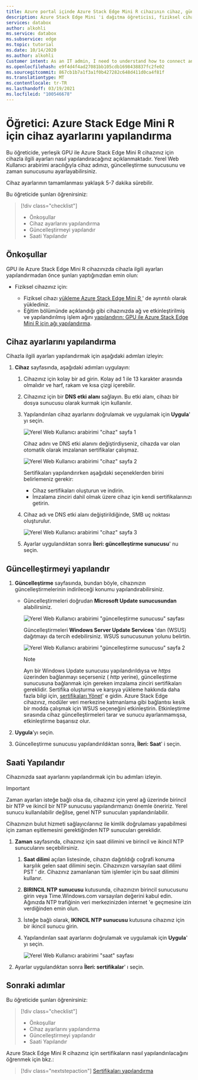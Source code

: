 ```yaml
---
title: Azure portal içinde Azure Stack Edge Mini R cihazının cihaz, güncelleştirme, saatini ayarlama öğreticisi
description: Azure Stack Edge Mini 'i dağıtma öğreticisi, fiziksel cihazınız için cihaz, güncelleştirme ve zaman ayarlarını ayarlamanıza olanak sağlar.
services: databox
author: alkohli
ms.service: databox
ms.subservice: edge
ms.topic: tutorial
ms.date: 10/14/2020
ms.author: alkohli
Customer intent: As an IT admin, I need to understand how to connect and activate Azure Stack Edge Mini R  so I can use it to transfer data to Azure.
ms.openlocfilehash: e9f4d4f4ad27081bb105cdb1698438837fc2fe02
ms.sourcegitcommit: 867cb1b7a1f3a1f0b427282c648d411d0ca4f81f
ms.translationtype: MT
ms.contentlocale: tr-TR
ms.lasthandoff: 03/19/2021
ms.locfileid: "100546678"
---
```

# <a name="tutorial-configure-the-device-settings-for-azure-stack-edge-mini-r"></a>Öğretici: Azure Stack Edge Mini R için cihaz ayarlarını yapılandırma

Bu öğreticide, yerleşik GPU ile Azure Stack Edge Mini R cihazınız için cihazla ilgili ayarları nasıl yapılandıracağınız açıklanmaktadır. Yerel Web Kullanıcı arabirimi aracılığıyla cihaz adınızı, güncelleştirme sunucusunu ve zaman sunucusunu ayarlayabilirsiniz.

Cihaz ayarlarının tamamlanması yaklaşık 5-7 dakika sürebilir.

Bu öğreticide şunları öğrenirsiniz:

> [!div class="checklist"]
>
> * Önkoşullar
> * Cihaz ayarlarını yapılandırma
> * Güncelleştirmeyi yapılandır 
> * Saati Yapılandır

## <a name="prerequisites"></a>Önkoşullar

GPU ile Azure Stack Edge Mini R cihazınızda cihazla ilgili ayarları yapılandırmadan önce şunları yaptığınızdan emin olun:

* Fiziksel cihazınız için:

    - Fiziksel cihazı [yükleme Azure Stack Edge Mini R ](azure-stack-edge-mini-r-deploy-install.md)' de ayrıntılı olarak yüklediniz.
    - Eğitim bölümünde açıklandığı gibi cihazınızda ağ ve etkinleştirilmiş ve yapılandırılmış işlem ağını [yapılandırın: GPU ile Azure Stack Edge Mini R için ağı yapılandırma](azure-stack-edge-mini-r-deploy-configure-network-compute-web-proxy.md).


## <a name="configure-device-settings"></a>Cihaz ayarlarını yapılandırma

Cihazla ilgili ayarları yapılandırmak için aşağıdaki adımları izleyin:

1. **Cihaz** sayfasında, aşağıdaki adımları uygulayın:

    1. Cihazınız için kolay bir ad girin. Kolay ad 1 ile 13 karakter arasında olmalıdır ve harf, rakam ve kısa çizgi içerebilir.

    2. Cihazınız için bir **DNS etki alanı** sağlayın. Bu etki alanı, cihazı bir dosya sunucusu olarak kurmak için kullanılır.

    3. Yapılandırılan cihaz ayarlarını doğrulamak ve uygulamak için **Uygula**' yı seçin.

        ![Yerel Web Kullanıcı arabirimi "cihaz" sayfa 1](./media/azure-stack-edge-mini-r-deploy-set-up-device-update-time/set-up-device-1.png)

        Cihaz adını ve DNS etki alanını değiştirdiyseniz, cihazda var olan otomatik olarak imzalanan sertifikalar çalışmaz. 

        ![Yerel Web Kullanıcı arabirimi "cihaz" sayfa 2](./media/azure-stack-edge-mini-r-deploy-set-up-device-update-time/set-up-device-2.png)

        Sertifikaları yapılandırırken aşağıdaki seçeneklerden birini belirlemeniz gerekir: 
        
        - Cihaz sertifikaları oluşturun ve indirin. 
        - İmzalama zinciri dahil olmak üzere cihaz için kendi sertifikalarınızı getirin.
    

    4. Cihaz adı ve DNS etki alanı değiştirildiğinde, SMB uç noktası oluşturulur.  

        ![Yerel Web Kullanıcı arabirimi "cihaz" sayfa 3](./media/azure-stack-edge-mini-r-deploy-set-up-device-update-time/set-up-device-3.png)

    5. Ayarlar uygulandıktan sonra **İleri: güncelleştirme sunucusu**' nu seçin.


## <a name="configure-update"></a>Güncelleştirmeyi yapılandır

1. **Güncelleştirme** sayfasında, bundan böyle, cihazınızın güncelleştirmelerinin indirileceği konumu yapılandırabilirsiniz.  

    - Güncelleştirmeleri doğrudan **Microsoft Update sunucusundan** alabilirsiniz.

        ![Yerel Web Kullanıcı arabirimi "güncelleştirme sunucusu" sayfası](./media/azure-stack-edge-mini-r-deploy-set-up-device-update-time/update-server-1.png)

        Güncelleştirmeleri **Windows Server Update Services** 'dan (WSUS) dağıtmayı da tercih edebilirsiniz. WSUS sunucusunun yolunu belirtin.
        
        ![Yerel Web Kullanıcı arabirimi "güncelleştirme sunucusu" sayfa 2](./media/azure-stack-edge-mini-r-deploy-set-up-device-update-time/update-server-2.png)

        > [!NOTE] 
        > Ayrı bir Windows Update sunucusu yapılandırıldıysa ve *https* üzerinden bağlanmayı seçerseniz ( *http* yerine), güncelleştirme sunucusuna bağlanmak için gereken imzalama zinciri sertifikaları gereklidir. Sertifika oluşturma ve karşıya yükleme hakkında daha fazla bilgi için, [sertifikaları Yönet](azure-stack-edge-gpu-manage-certificates.md)' e gidin. Azure Stack Edge cihazınız, modüler veri merkezine katmanlama gibi bağlantısı kesik bir modda çalışmak için WSUS seçeneğini etkinleştirin. Etkinleştirme sırasında cihaz güncelleştirmeleri tarar ve sunucu ayarlanmamışsa, etkinleştirme başarısız olur. 

2. **Uygula**’yı seçin.
3. Güncelleştirme sunucusu yapılandırıldıktan sonra, **İleri: Saat**' i seçin.
    

## <a name="configure-time"></a>Saati Yapılandır

Cihazınızda saat ayarlarını yapılandırmak için bu adımları izleyin. 

> [!IMPORTANT]
> Zaman ayarları isteğe bağlı olsa da, cihazınız için yerel ağ üzerinde birincil bir NTP ve ikincil bir NTP sunucusu yapılandırmanızı önemle öneririz. Yerel sunucu kullanılabilir değilse, genel NTP sunucuları yapılandırılabilir.

Cihazınızın bulut hizmeti sağlayıcılarınız ile kimlik doğrulaması yapabilmesi için zaman eşitlemesini gerektiğinden NTP sunucuları gereklidir.

1. **Zaman** sayfasında, cihazınız için saat dilimini ve birincil ve ikincil NTP sunucularını seçebilirsiniz.  
    
    1. **Saat dilimi** açılan listesinde, cihazın dağıtıldığı coğrafi konuma karşılık gelen saat dilimini seçin.
        Cihazınızın varsayılan saat dilimi PST ' dir. Cihazınız zamanlanan tüm işlemler için bu saat dilimini kullanır.

    2. **BIRINCIL NTP sunucusu** kutusunda, cihazınızın birincil sunucusunu girin veya Time.Windows.com varsayılan değerini kabul edin.  
        Ağınızda NTP trafiğinin veri merkezinizden internet 'e geçmesine izin verdiğinden emin olun.

    3. İsteğe bağlı olarak, **IKINCIL NTP sunucusu** kutusuna cihazınız için bir ikincil sunucu girin.

    4. Yapılandırılan saat ayarlarını doğrulamak ve uygulamak için **Uygula**' yı seçin.

        ![Yerel Web Kullanıcı arabirimi "saat" sayfası](./media/azure-stack-edge-mini-r-deploy-set-up-device-update-time/time-settings-1.png)

2. Ayarlar uygulandıktan sonra **İleri: sertifikalar**' ı seçin.


## <a name="next-steps"></a>Sonraki adımlar

Bu öğreticide şunları öğrenirsiniz:

> [!div class="checklist"]
>
> * Önkoşullar
> * Cihaz ayarlarını yapılandırma
> * Güncelleştirmeyi yapılandır 
> * Saati Yapılandır

Azure Stack Edge Mini R cihazınız için sertifikaların nasıl yapılandırılacağını öğrenmek için bkz.:

> [!div class="nextstepaction"]
> [Sertifikaları yapılandırma](./azure-stack-edge-mini-r-deploy-configure-certificates-vpn-encryption.md)
